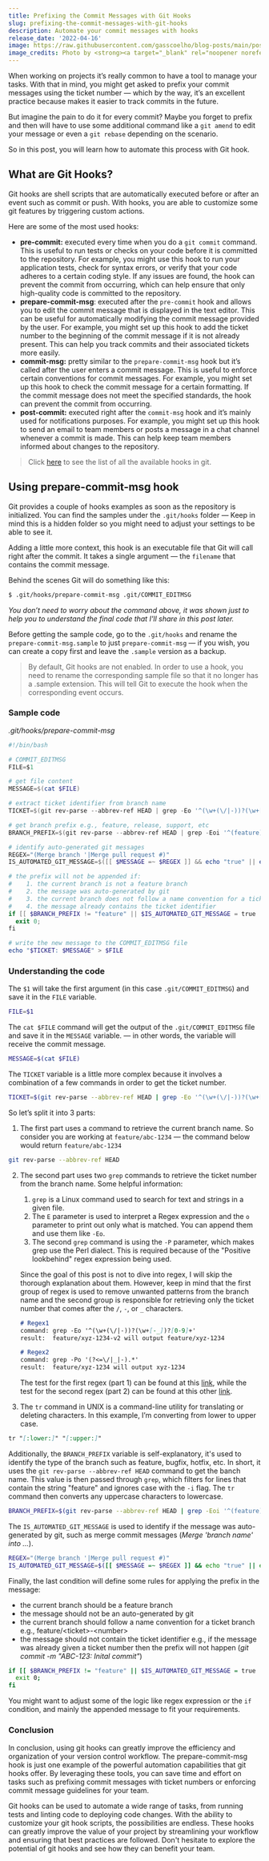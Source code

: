 ```yaml
---
title: Prefixing the Commit Messages with Git Hooks
slug: prefixing-the-commit-messages-with-git-hooks
description: Automate your commit messages with hooks
release_date: '2022-04-16'
image: https://raw.githubusercontent.com/gasscoelho/blog-posts/main/posts/prefixing-the-commit-messages-with-git-hooks/hook-wall.jpg
image_credits: Photo by <strong><a target="_blank" rel="noopener noreferrer" href="https://unsplash.com/@hdbernd?utm_source=unsplash&utm_medium=referral&utm_content=creditCopyText">Bernd Dittrich</a></strong> on <strong><a target="_blank" rel="noopener noreferrer" href="https://unsplash.com/s/photos/hook?utm_source=unsplash&utm_medium=referral&utm_content=creditCopyText">Unsplash</a></strong>
---
```


When working on projects it’s really common to have a tool to manage your tasks. With that in mind, you might get asked to prefix your commit messages using the ticket number — which by the way, it’s an excellent practice because makes it easier to track commits in the future.

But imagine the pain to do it for every commit? Maybe you forget to prefix and then will have to use some additional command like a `git amend` to edit your message or even a `git rebase` depending on the scenario.

So in this post, you will learn how to automate this process with Git hook.

## What are Git Hooks?

Git hooks are shell scripts that are automatically executed before or after an event such as commit or push. With hooks, you are able to customize some git features by triggering custom actions.

Here are some of the most used hooks:

- **pre-commit:** executed every time when you do a `git commit` command. This is useful to run tests or checks on your code before it is committed to the repository. For example, you might use this hook to run your application tests, check for syntax errors, or verify that your code adheres to a certain coding style. If any issues are found, the hook can prevent the commit from occurring, which can help ensure that only high-quality code is committed to the repository.
- **prepare-commit-msg**: executed after the `pre-commit` hook and allows you to edit the commit message that is displayed in the text editor. This can be useful for automatically modifying the commit message provided by the user. For example, you might set up this hook to add the ticket number to the beginning of the commit message if it is not already present. This can help you track commits and their associated tickets more easily.
- **commit-msg:** pretty similar to the `prepare-commit-msg` hook but it’s called after the user enters a commit message. This is useful to enforce certain conventions for commit messages. For example, you might set up this hook to check the commit message for a certain formatting. If the commit message does not meet the specified standards, the hook can prevent the commit from occurring.
- **post-commit:** executed right after the `commit-msg` hook and it’s mainly used for notifications purposes. For example, you might set up this hook to send an email to team members or posts a message in a chat channel whenever a commit is made. This can help keep team members informed about changes to the repository.

> Click [here](https://git-scm.com/docs/githooks) to see the list of all the available hooks in git.

## Using prepare-commit-msg hook

Git provides a couple of hooks examples as soon as the repository is initialized. You can find the samples under the `.git/hooks` folder — Keep in mind this is a hidden folder so you might need to adjust your settings to be able to see it.

Adding a little more context, this hook is an executable file that Git will call right after the commit. It takes a single argument — the `filename` that contains the commit message.

Behind the scenes Git will do something like this:

```bash
$ .git/hooks/prepare-commit-msg .git/COMMIT_EDITMSG
```

_You don’t need to worry about the command above, it was shown just to help you to understand the final code that I'll share in this post later._

Before getting the sample code, go to the `.git/hooks` and rename the `prepare-commit-msg.sample` to just `prepare-commit-msg` — if you wish, you can create a copy first and leave the `.sample` version as a backup.

> By default, Git hooks are not enabled. In order to use a hook, you need to rename the corresponding sample file so that it no longer has a .sample extension. This will tell Git to execute the hook when the corresponding event occurs. 

### Sample code

*.git/hooks/prepare-commit-msg*

```powershell
#!/bin/bash

# COMMIT_EDITMSG
FILE=$1

# get file content
MESSAGE=$(cat $FILE)

# extract ticket identifier from branch name
TICKET=$(git rev-parse --abbrev-ref HEAD | grep -Eo '^(\w+(\/|-))?(\w+[-_])?[0-9]+' | grep -Po '(?<=\/|_|-).*' | tr "[:lower:]" "[:upper:]")

# get branch prefix e.g., feature, release, support, etc
BRANCH_PREFIX=$(git rev-parse --abbrev-ref HEAD | grep -Eoi '^(feature)' | tr "[:upper:]" "[:lower:]")

# identify auto-generated git messages
REGEX="(Merge branch '|Merge pull request #)"
IS_AUTOMATED_GIT_MESSAGE=$([[ $MESSAGE =~ $REGEX ]] && echo "true" || echo "false")

# the prefix will not be appended if:
#    1. the current branch is not a feature branch
#    2. the message was auto-generated by git
#    3. the current branch does not follow a name convention for a ticket branch e.g., feature/<ticket>-<number>
#    4. the message already contains the ticket identifier
if [[ $BRANCH_PREFIX != "feature" || $IS_AUTOMATED_GIT_MESSAGE = true || $TICKET == "" || "$MESSAGE" == "$TICKET"* ]];then
  exit 0;
fi

# write the new message to the COMMIT_EDITMSG file
echo "$TICKET: $MESSAGE" > $FILE
```

### Understanding the code

The `$1` will take the first argument (in this case `.git/COMMIT_EDITMSG`) and save it in the `FILE` variable.

```bash
FILE=$1
```

The `cat $FILE` command will get the output of the `.git/COMMIT_EDITMSG` file and save it in the `MESSAGE` variable. — in other words, the variable will receive the commit message.

```bash
MESSAGE=$(cat $FILE)
```

The `TICKET` variable is a little more complex because it involves a combination of a few commands in order to get the ticket number. 

```bash
TICKET=$(git rev-parse --abbrev-ref HEAD | grep -Eo '^(\w+(\/|-))?(\w+[-_])?[0-9]+' | grep -Po '(?<=\/|_|-).*' | tr "[:lower:]" "[:upper:]")
```

So let’s split it into 3 parts:

1. The first part uses a command to retrieve the current branch name. So consider you are working at `feature/abc-1234` — the command below would return `feature/abc-1234`

```bash
git rev-parse --abbrev-ref HEAD
```

2. The second part uses two `grep` commands to retrieve the ticket number from the branch name.
Some helpful information:
   1. `grep` is a Linux command used to search for text and strings in a given file.
   2. The `E` parameter is used to interpret a Regex expression and the `o` parameter to print out only what is matched. You can append them and use them like `-Eo`.
   3. The second `grep` command is using the `-P` parameter, which makes grep use the Perl dialect. This is required because of the "Positive lookbehind" regex expression being used.
    
   Since the goal of this post is not to dive into regex, I will skip the thorough explanation about them. However, keep in mind that the first group of regex is used to remove unwanted patterns from the branch name and the second group is responsible for retrieving only the ticket number that comes after the `/`, `-`, or `_` characters.
    
    ```markdown
    # Regex1
    command: grep -Eo '^(\w+(\/|-))?(\w+[-_])?[0-9]+'
    result:  feature/xyz-1234-v2 will output feature/xyz-1234
    
    # Regex2
    command: grep -Po '(?<=\/|_|-).*'
    result:  feature/xyz-1234 will output xyz-1234
    ```

    The test for the first regex (part 1) can be found at this [link](https://regexr.com/75tvl), while the test for the second regex (part 2) can be found at this other [link](https://regexr.com/75u0a).
    
2. The `tr` command in UNIX is a command-line utility for translating or deleting characters. In this example, I’m converting from lower to upper case.

```markdown
tr "[:lower:]" "[:upper:]"
```

Additionally, the `BRANCH_PREFIX` variable is self-explanatory, it's used to identify the type of the branch such as feature, bugfix, hotfix, etc. In short, it uses the `git rev-parse --abbrev-ref HEAD` command to get the banch name. This value is then passed through `grep`, which filters for lines that contain the string "feature" and ignores case with the `-i` flag. The `tr` command then converts any uppercase characters to lowercase.

```bash
BRANCH_PREFIX=$(git rev-parse --abbrev-ref HEAD | grep -Eoi '^(feature)' | tr "[:upper:]" "[:lower:]")
```

The `IS_AUTOMATED_GIT_MESSAGE` is used to identify if the message was auto-generated by git, such as merge commit messages (_Merge 'branch name' into ..._).

```bash
REGEX="(Merge branch '|Merge pull request #)"
IS_AUTOMATED_GIT_MESSAGE=$([[ $MESSAGE =~ $REGEX ]] && echo "true" || echo "false")
```

Finally, the last condition will define some rules for applying the prefix in the message:
- the current branch should be a feature branch
- the message should not be an auto-generated by git
- the current branch should follow a name convention for a ticket branch e.g., feature/&lt;ticket&gt;-&lt;number&gt;
- the message should not contain the ticket identifier e.g., if the message was already given a ticket number then the prefix will not happen (_git commit -m "ABC-123: Inital commit"_)

```bash
if [[ $BRANCH_PREFIX != "feature" || $IS_AUTOMATED_GIT_MESSAGE = true || $TICKET == "" || "$MESSAGE" == "$TICKET"* ]];then
  exit 0;
fi
```

You might want to adjust some of the logic like regex expression or the `if` condition, and mainly the appended message to fit your requirements.

### Conclusion

In conclusion, using git hooks can greatly improve the efficiency and organization of your version control workflow. The prepare-commit-msg hook is just one example of the powerful automation capabilities that git hooks offer. By leveraging these tools, you can save time and effort on tasks such as prefixing commit messages with ticket numbers or enforcing commit message guidelines for your team.

Git hooks can be used to automate a wide range of tasks, from running tests and linting code to deploying code changes. With the ability to customize your git hook scripts, the possibilities are endless. These hooks can greatly improve the value of your project by streamlining your workflow and ensuring that best practices are followed. Don't hesitate to explore the potential of git hooks and see how they can benefit your team.